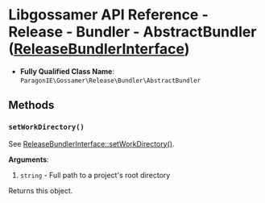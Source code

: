# Libgossamer API Reference - Release - Bundler - AbstractBundler  ([ReleaseBundlerInterface](../../Interfaces/ReleaseBundlerInterface.md))

* **Fully Qualified Class Name**: `ParagonIE\Gossamer\Release\Bundler\AbstractBundler`

## Methods

### `setWorkDirectory()`

See [ReleaseBundlerInterface::setWorkDirectory()](../../Interfaces/ReleaseBundlerInterface.md#setworkdirectory).

**Arguments**:

1. `string` - Full path to a project's root directory

Returns this object.
